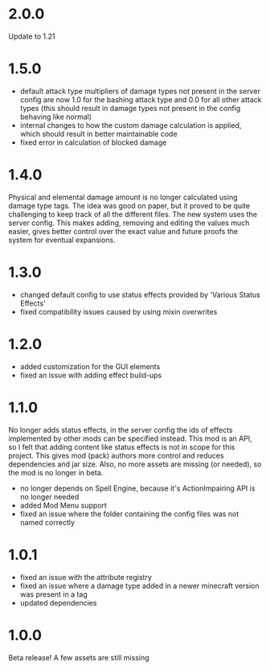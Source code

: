 # 2.0.0

Update to 1.21

# 1.5.0

- default attack type multipliers of damage types not present in the server config are now 1.0 for the bashing attack type and 0.0 for all other attack types (this should result in damage types not present in the config behaving like normal)
- internal changes to how the custom damage calculation is applied, which should result in better maintainable code
- fixed error in calculation of blocked damage

# 1.4.0

Physical and elemental damage amount is no longer calculated using damage type tags. The idea was good on paper, but it proved to be quite challenging to keep track of all the different files. The new system uses the server config. This makes adding, removing and editing the values much easier, gives better control over the exact value and future proofs the system for eventual expansions.

# 1.3.0

- changed default config to use status effects provided by 'Various Status Effects'
- fixed compatibility issues caused by using mixin overwrites

# 1.2.0

- added customization for the GUI elements
- fixed an issue with adding effect build-ups

# 1.1.0

No longer adds status effects, in the server config the ids of effects implemented by other mods can be specified instead. This mod is an API, so I felt that adding content like status effects is not in scope for this project. This gives mod (pack) authors more control and reduces dependencies and jar size. Also, no more assets are missing (or needed), so the mod is no longer in beta.

- no longer depends on Spell Engine, because it's ActionImpairing API is no longer needed
- added Mod Menu support
- fixed an issue where the folder containing the config files was not named correctly

# 1.0.1

- fixed an issue with the attribute registry
- fixed an issue where a damage type added in a newer minecraft version was present in a tag
- updated dependencies

# 1.0.0

Beta release! A few assets are still missing

#